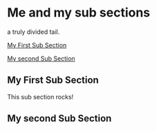 <!-- GENERATED DOCUMENT DO NOT EDIT! -->
<!-- prettier-ignore-start -->
<!-- markdownlint-disable -->

# Me and my sub sections #

a truly divided tail.

[My First Sub Section](#my-first-sub-section)

[My second Sub Section](#my-second-sub-section)

## My First Sub Section ##

This sub section rocks!

## My second Sub Section ##

<!-- markdownlint-restore -->
<!-- prettier-ignore-end -->
<!-- GENERATED DOCUMENT DO NOT EDIT! -->
